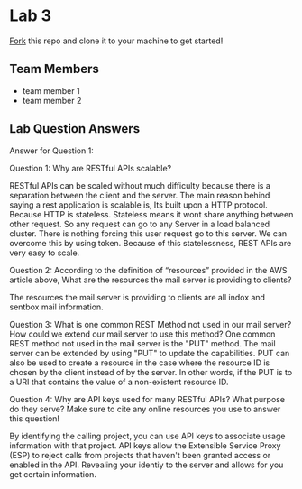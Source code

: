 # Lab 3
[Fork](https://docs.github.com/en/get-started/quickstart/fork-a-repo) this repo and clone it to your machine to get started!

## Team Members
- team member 1
- team member 2

## Lab Question Answers

Answer for Question 1: 

Question 1: Why are RESTful APIs scalable?

RESTful APIs can be scaled without much difficulty because there is a separation between the client and the server. The main reason behind saying a rest application is scalable is, Its built upon a HTTP protocol. Because HTTP is stateless. Stateless means it wont share anything between other request. So any request can go to any Server in a load balanced cluster. There is nothing forcing this user request go to this server. We can overcome this by using token. Because of this statelessness, REST APIs are very easy to scale.

Question 2: According to the definition of “resources” provided in the AWS article above,
What are the resources the mail server is providing to clients?

The resources the mail server is providing to clients are all indox and sentbox mail information. 


Question 3: What is one common REST Method not used in our mail server? How could
we extend our mail server to use this method?
One common REST method not used in the mail server is the "PUT" method. The mail server can be extended by using "PUT" to update the capabilities. PUT can also be used to create a resource in the case where the resource ID is chosen by the client instead of by the server. In other words, if the PUT is to a URI that contains the value of a non-existent resource ID.

Question 4: Why are API keys used for many RESTful APIs? What purpose do they
serve? Make sure to cite any online resources you use to answer this question!

By identifying the calling project, you can use API keys to associate usage information with that project. API keys allow the Extensible Service Proxy (ESP) to reject calls from projects that haven't been granted access or enabled in the API. Revealing your identiy to the server and allows for you get certain information. 

